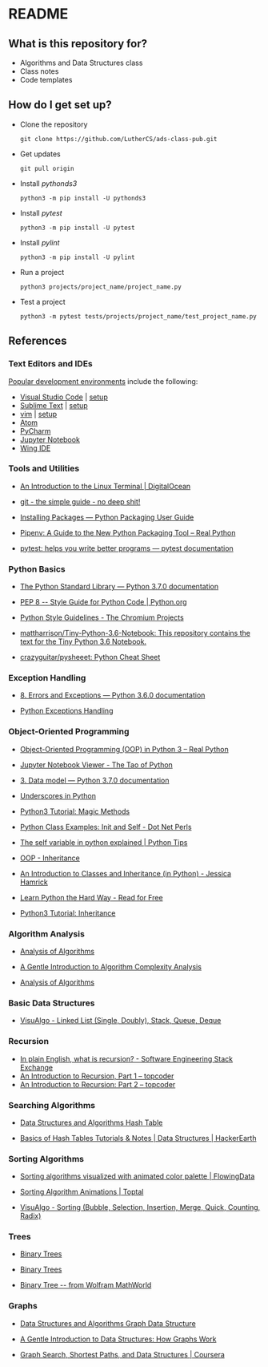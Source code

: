# README

## What is this repository for?

* Algorithms and Data Structures class
* Class notes
* Code templates

## How do I get set up?

 * Clone the repository

    ```
    git clone https://github.com/LutherCS/ads-class-pub.git
    ```

 * Get updates

    ```
    git pull origin
    ```

 * Install *pythonds3*

    ```
    python3 -m pip install -U pythonds3
    ```

 * Install *pytest*

    ```
    python3 -m pip install -U pytest
    ```

 * Install *pylint*

    ```
    python3 -m pip install -U pylint
    ```

 *  Run a project

    ```
    python3 projects/project_name/project_name.py
    ```

 * Test a project

    ```
    python3 -m pytest tests/projects/project_name/test_project_name.py
    ```

## References

### Text Editors and IDEs

 [Popular development environments](https://insights.stackoverflow.com/survey/2018) include the following:
 * [Visual Studio Code](https://code.visualstudio.com/) | [setup](https://code.visualstudio.com/docs/languages/python)
 * [Sublime Text](https://www.sublimetext.com/) | [setup](https://realpython.com/setting-up-sublime-text-3-for-full-stack-python-development/)
 * [vim](http://www.vim.org/) | [setup](https://realpython.com/vim-and-python-a-match-made-in-heaven/)
 * [Atom](https://atom.io/)
 * [PyCharm](https://www.jetbrains.com/pycharm/)
 * [Jupyter Notebook](http://jupyter-notebook.readthedocs.io/en/latest/notebook.html)
 * [Wing IDE](https://wingware.com/)

### Tools and Utilities

 * [An Introduction to the Linux Terminal | DigitalOcean](https://www.digitalocean.com/community/tutorials/an-introduction-to-the-linux-terminal)

 * [git - the simple guide - no deep shit!](http://rogerdudler.github.io/git-guide/)

 * [Installing Packages — Python Packaging User Guide](https://packaging.python.org/tutorials/installing-packages/)

 * [Pipenv: A Guide to the New Python Packaging Tool – Real Python](https://realpython.com/pipenv-guide/)

 * [pytest: helps you write better programs — pytest documentation](https://docs.pytest.org/en/latest/)

### Python Basics

 * [The Python Standard Library — Python 3.7.0 documentation](https://docs.python.org/3/library/index.html)

 * [PEP 8 -- Style Guide for Python Code | Python.org](https://www.python.org/dev/peps/pep-0008/)

 * [Python Style Guidelines - The Chromium Projects](https://www.chromium.org/chromium-os/python-style-guidelines)

 * [mattharrison/Tiny-Python-3.6-Notebook: This repository contains the text for the Tiny Python 3.6 Notebook.](https://github.com/mattharrison/Tiny-Python-3.6-Notebook)

 * [crazyguitar/pysheeet: Python Cheat Sheet](https://github.com/crazyguitar/pysheeet)

### Exception Handling

 * [8. Errors and Exceptions — Python 3.6.0 documentation](https://docs.python.org/3/tutorial/errors.html)

 * [Python Exceptions Handling](https://www.tutorialspoint.com/python/python_exceptions.htm)

### Object-Oriented Programming

 * [Object-Oriented Programming (OOP) in Python 3 – Real Python](https://realpython.com/python3-object-oriented-programming/)

 * [Jupyter Notebook Viewer - The Tao of Python](http://nbviewer.jupyter.org/github/akittas/presentations/blob/master/pythess/tao_mro/tao_of_python.ipynb)

 * [3. Data model — Python 3.7.0 documentation](https://docs.python.org/3/reference/datamodel.html)

 * [Underscores in Python](https://shahriar.svbtle.com/underscores-in-python)

 * [Python3 Tutorial: Magic Methods](http://www.python-course.eu/python3_magic_methods.php)

 * [Python Class Examples: Init and Self - Dot Net Perls](https://www.dotnetperls.com/class-python)

 * [The self variable in python explained | Python Tips](https://pythontips.com/2013/08/07/the-self-variable-in-python-explained/)

 * [OOP - Inheritance](http://ccm.net/contents/422-oop-inheritance)

 * [An Introduction to Classes and Inheritance (in Python) - Jessica Hamrick](http://www.jesshamrick.com/2011/05/18/an-introduction-to-classes-and-inheritance-in-python/)

 * [Learn Python the Hard Way - Read for Free](https://learnpythonthehardway.org/book/ex44.html)

 * [Python3 Tutorial: Inheritance](http://www.python-course.eu/python3_inheritance.php)

### Algorithm Analysis

 * [Analysis of Algorithms](http://www.greenteapress.com/thinkpython/html/thinkpython022.html)
 
 * [A Gentle Introduction to Algorithm Complexity Analysis](http://discrete.gr/complexity/)

 * [Analysis of Algorithms](http://aofa.cs.princeton.edu/10analysis/)

### Basic Data Structures

 * [VisuAlgo - Linked List (Single, Doubly), Stack, Queue, Deque](https://visualgo.net/en/list)

### Recursion

 * [In plain English, what is recursion? - Software Engineering Stack Exchange](https://softwareengineering.stackexchange.com/questions/25052/in-plain-english-what-is-recursion)
 * [An Introduction to Recursion, Part 1 – topcoder](https://www.topcoder.com/community/data-science/data-science-tutorials/an-introduction-to-recursion-part-1/)
 * [An Introduction to Recursion: Part 2 – topcoder](https://www.topcoder.com/community/data-science/data-science-tutorials/an-introduction-to-recursion-part-2/)

### Searching Algorithms

 * [Data Structures and Algorithms Hash Table](https://www.tutorialspoint.com/data_structures_algorithms/hash_data_structure.htm)

  * [Basics of Hash Tables Tutorials & Notes | Data Structures | HackerEarth](https://www.hackerearth.com/practice/data-structures/hash-tables/basics-of-hash-tables/tutorial/)

### Sorting Algorithms

 * [Sorting algorithms visualized with animated color palette | FlowingData](https://flowingdata.com/2017/10/26/sorting-algorithms-visualized-with-rainbow-color-palette/)

 * [Sorting Algorithm Animations | Toptal](https://www.toptal.com/developers/sorting-algorithms)

 * [VisuAlgo - Sorting (Bubble, Selection, Insertion, Merge, Quick, Counting, Radix)](https://visualgo.net/bn/sorting)

### Trees

 * [Binary Trees](https://www.cs.cmu.edu/~adamchik/15-121/lectures/Trees/trees.html)

 * [Binary Trees](http://cslibrary.stanford.edu/110/BinaryTrees.html)

 * [Binary Tree -- from Wolfram MathWorld](http://mathworld.wolfram.com/BinaryTree.html)

### Graphs

 * [Data Structures and Algorithms Graph Data Structure](https://www.tutorialspoint.com/data_structures_algorithms/graph_data_structure.htm)

 * [A Gentle Introduction to Data Structures: How Graphs Work](https://medium.freecodecamp.org/a-gentle-introduction-to-data-structures-how-graphs-work-a223d9ef8837)

 * [Graph Search, Shortest Paths, and Data Structures | Coursera](https://www.coursera.org/learn/algorithms-graphs-data-structures)
